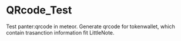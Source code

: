 # QRcode_Test
Test panter:qrcode in meteor. Generate qrcode for tokenwallet, which contain trasanction information fit LittleNote.
